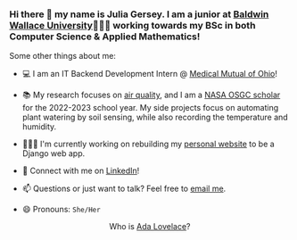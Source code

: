 ### Hi there 👋  my name is Julia Gersey. I am a junior at <a href="https://www.bw.edu/">Baldwin Wallace University</a>👩🏻‍🎓 working towards my BSc in both Computer Science & Applied Mathematics!

Some other things about me: 

- 💻 I am an IT Backend Development Intern @ <a href="https://www.medmutual.com/">Medical Mutual of Ohio</a>!

- 📚 My research focuses on <a href="https://www.bw.edu/news/2022/spring/06-bw-stem-majors-win-nasa-ohio-space-grant-consortium-scholarships">air quality</a>, and I am a <a href="http://osgc.org/recipients/">NASA OSGC scholar</a> for the 2022-2023 school year. My side projects focus on automating plant watering by soil sensing, while also recording the temperature and humidity.

- 👩🏻‍💻 I'm currently working on rebuilding my <a href="https://juliagersey.xyz">personal website</a> to be a Django web app.

- 💬 Connect with me on <a href="https://www.linkedin.com/in/juliagersey/">LinkedIn</a>! 

- 📫 Questions or just want to talk? Feel free to <a href="mailto:juliagersey@gmail.com">email me</a>. 

- 😄 Pronouns: `She/Her`

<div align="center">
  Who is <a href="https://www.biography.com/scholar/ada-lovelace">Ada Lovelace</a>?
</div>
